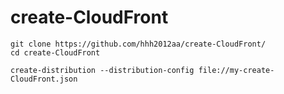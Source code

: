 # create-CloudFront

```
git clone https://github.com/hhh2012aa/create-CloudFront/
cd create-CloudFront
```

```
create-distribution --distribution-config file://my-create-CloudFront.json
```

